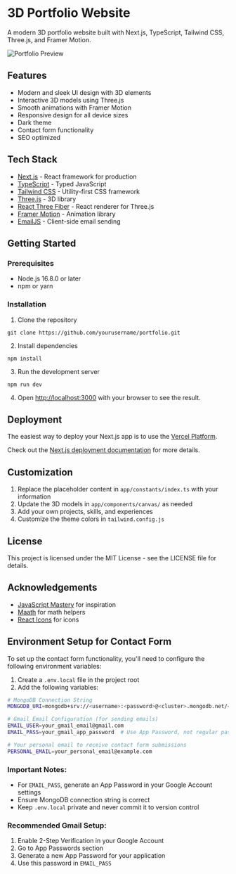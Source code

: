 # 3D Portfolio Website

A modern 3D portfolio website built with Next.js, TypeScript, Tailwind CSS, Three.js, and Framer Motion.

![Portfolio Preview](./preview.png)

## Features

- Modern and sleek UI design with 3D elements
- Interactive 3D models using Three.js
- Smooth animations with Framer Motion
- Responsive design for all device sizes
- Dark theme
- Contact form functionality
- SEO optimized

## Tech Stack

- [Next.js](https://nextjs.org/) - React framework for production
- [TypeScript](https://www.typescriptlang.org/) - Typed JavaScript
- [Tailwind CSS](https://tailwindcss.com/) - Utility-first CSS framework
- [Three.js](https://threejs.org/) - 3D library
- [React Three Fiber](https://github.com/pmndrs/react-three-fiber) - React renderer for Three.js
- [Framer Motion](https://www.framer.com/motion/) - Animation library
- [EmailJS](https://www.emailjs.com/) - Client-side email sending

## Getting Started

### Prerequisites

- Node.js 16.8.0 or later
- npm or yarn

### Installation

1. Clone the repository
```
git clone https://github.com/yourusername/portfolio.git
```

2. Install dependencies
```
npm install
```

3. Run the development server
```
npm run dev
```

4. Open [http://localhost:3000](http://localhost:3000) with your browser to see the result.

## Deployment

The easiest way to deploy your Next.js app is to use the [Vercel Platform](https://vercel.com/new).

Check out the [Next.js deployment documentation](https://nextjs.org/docs/deployment) for more details.

## Customization

1. Replace the placeholder content in `app/constants/index.ts` with your information
2. Update the 3D models in `app/components/canvas/` as needed
3. Add your own projects, skills, and experiences
4. Customize the theme colors in `tailwind.config.js`

## License

This project is licensed under the MIT License - see the LICENSE file for details.

## Acknowledgements

- [JavaScript Mastery](https://www.youtube.com/@javascriptmastery) for inspiration
- [Maath](https://github.com/pmndrs/maath) for math helpers
- [React Icons](https://react-icons.github.io/react-icons/) for icons 

## Environment Setup for Contact Form

To set up the contact form functionality, you'll need to configure the following environment variables:

1. Create a `.env.local` file in the project root
2. Add the following variables:

```bash
# MongoDB Connection String
MONGODB_URI=mongodb+srv://<username>:<password>@<cluster>.mongodb.net/<database>?retryWrites=true&w=majority

# Gmail Email Configuration (for sending emails)
EMAIL_USER=your_gmail_email@gmail.com
EMAIL_PASS=your_gmail_app_password  # Use App Password, not regular password

# Your personal email to receive contact form submissions
PERSONAL_EMAIL=your_personal_email@example.com
```

### Important Notes:
- For `EMAIL_PASS`, generate an App Password in your Google Account settings
- Ensure MongoDB connection string is correct
- Keep `.env.local` private and never commit it to version control

### Recommended Gmail Setup:
1. Enable 2-Step Verification in your Google Account
2. Go to App Passwords section
3. Generate a new App Password for your application
4. Use this password in `EMAIL_PASS` 
